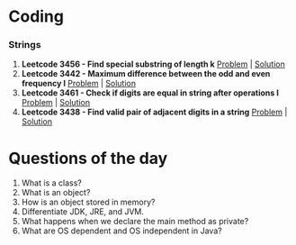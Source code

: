 # Coding

### Strings
1. **Leetcode 3456 - Find special substring of length k**
    [Problem](https://leetcode.com/problems/find-special-substring-of-length-k/description/) |
    [Solution](../Coding/Strings/LeetCode_3456.java)
2. **Leetcode 3442 - Maximum difference between the odd and even frequency I**
    [Problem](https://leetcode.com/problems/maximum-difference-between-even-and-odd-frequency-i/description/) |
    [Solution](../Coding/Strings/LeetCode_3442.java)
3. **Leetcode 3461 - Check if digits are equal in string after operations I**
    [Problem](https://leetcode.com/problems/check-if-digits-are-equal-in-string-after-operations-i/submissions/1793082055/) |
    [Solution](../Coding/Strings/LeetCode_3461.java)
4. **Leetcode 3438 - Find valid pair of adjacent digits in a string**
    [Problem](https://leetcode.com/problems/find-valid-pair-of-adjacent-digits-in-string/) |
    [Solution](../Coding/Strings/LeetCode_3438.java)

# Questions of the day
1. What is a class?
2. What is an object?
3. How is an object stored in memory?
4. Differentiate JDK, JRE, and JVM.
5. What happens when we declare the main method as private?
6. What are OS dependent and OS independent in Java?
 
